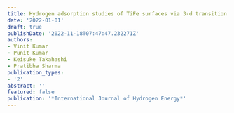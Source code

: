 ```yaml
---
title: Hydrogen adsorption studies of TiFe surfaces via 3-d transition metal substitution
date: '2022-01-01'
draft: true
publishDate: '2022-11-18T07:47:47.232271Z'
authors:
- Vinit Kumar
- Punit Kumar
- Keisuke Takahashi
- Pratibha Sharma
publication_types:
- '2'
abstract: ''
featured: false
publication: '*International Journal of Hydrogen Energy*'
---
```


